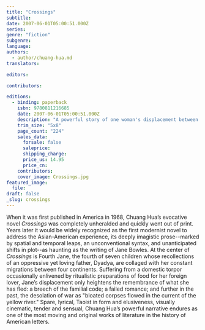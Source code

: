 ```yaml
---
title: "Crossings"
subtitle:
date: 2007-06-01T05:00:51.000Z
series:
genre: "fiction"
subgenre:
language:
authors:
  - author/chuang-hua.md
translators:

editors:

contributors:

editions:
  - binding: paperback
    isbn: 9780811216685
    date: 2007-06-01T05:00:51.000Z
    description: "A powerful story of one woman's displacement between cultures and traditions -- a landmark in Asian-American literature. "
    trim_size: "5x8"
    page_count: "224"
    sales_data:
      forsale: false
      saleprice:
      shipping_charge:
      price_us: 14.95
      price_cn:
    contributors:
    cover_image: Crossings.jpg
featured_image:
  file:
draft: false
_slug: crossings
---
```


When it was first published in America in 1968, Chuang Hua’s evocative novel _Crossings_ was completely unheralded and quickly went out of print. Years later it would be widely recognized as the first modernist novel to address the Asian-American experience, its deeply imagistic prose--marked by spatial and temporal leaps, an unconventional syntax, and unanticipated shifts in plot--as haunting as the writing of Jane Bowles. At the center of _Crossings_ is Fourth Jane, the fourth of seven children whose recollections of an oppressive yet loving father, Dyadya, are collaged with her constant migrations between four continents. Suffering from a domestic torpor occasionally enlivened by ritualistic preparations of food for her foreign lover, Jane’s displacement only heightens the remembrance of what she has fled: a breech of the familial code; a failed romance; and further in the past, the desolation of war as "bloated corpses flowed in the current of the yellow river." Spare, lyrical, Taoist in form and elusiveness, visually cinematic, tender and sensual, Chuang Hua’s powerful narrative endures as one of the most moving and original works of literature in the history of American letters.

